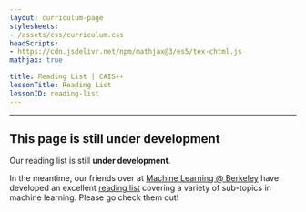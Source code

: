 ```yaml
---
layout: curriculum-page
stylesheets:
- /assets/css/curriculum.css
headScripts:
- https://cdn.jsdelivr.net/npm/mathjax@3/es5/tex-chtml.js
mathjax: true

title: Reading List | CAIS++
lessonTitle: Reading List
lessonID: reading-list
---
```

***
## This page is still under development
Our reading list is still **under development**.

In the meantime, our friends over at <a href="https://ml.berkeley.edu/" target="_blank">Machine Learning @ Berkeley</a> have developed an excellent <a href="https://ml.berkeley.edu/reading-list/" target="_blank">reading list</a> covering a variety of sub-topics in machine learning. Please go check them out!